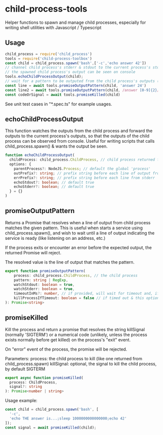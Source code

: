 # child-process-tools

Helper functions to spawn and manage child processes, especially for writing shell utilities with Javascript / Typescript

## Usage

```Javascript
child_process = require('child_process')
tools = require('child-process-toolbox')
const child = child_process.spawn('bash',['-c','echo answer 42'])
// channel child process's stderr & stdout to the current process's stderr & stdout, so that 
// the spawned child process's output can be seen on console
tools.echoChildProcessOutput(child);
// wait for a pattern to be outputed from the child process's outputs (stderr & stdout)
const line = await tools.promiseOutputPattern(child, 'answer 24')
const line2 = await tools.promiseOutputPattern(child, /answer [0-9]{2}/)
const codeOrSignal = await tools.promiseKilled(child)
```

See unit test cases in "*.spec.ts" for example usages.

## echoChildProcessOutput

This function watches the outputs from the child process and forward the outputs to the current process's outputs, so that the outputs of the child process can be observed from console. Useful for writing scripts that calls child_process.spawn() & wants the output be seen.

```Typescript
function echoChildProcessOutput(
  childProcess: child_process.ChildProcess, // child process returned from child_process.spawn()
  options: {
    parentProcess?: NodeJS.Process; // default the global 'process'
    outPrefix?: string; // prefix string before each line of output from stdout
    errPrefix?: string; // prefix string before each line from stderr
    echoStdout?: boolean; // default true
    echoStderr?: boolean; // default true
  } = {}
)
```

## promiseOutputPattern

Returns a Promise that resolves when a line of output from child process matches the given pattern. This is useful when starts a service using child_process.spawn(), and wish to wait until a line of output indicating the service is ready (like listening on an address, etc.)

If the process exits or encounter an error before the expected output, the returned Promise will reject.

The resolved value is the line of output that matches the pattern.

```Typescript
export function promiseOutputPattern(
    process: child_process.ChildProcess, // the child process
    pattern: string | RegExp, 
    watchStdout: boolean = true,
    watchStderr: boolean = true,
    timeoutInMs?: number, // if provided, will wait for timeout and, if not resolved, reject with an error
    killProcessIfTimeout: boolean = false // if timed out & this option is true, kill the child process before rejects
): Promise<string> 
```

## promiseKilled

Kill the process and return a promise that resolves the string killSignal (normally 'SIGTERM') or a numerical code (unlikely, unless the process exists normally before get killed) on the process's "exit" event.

On "error" event of the process, the promise will be rejected.

Parameters: 
  process: the child process to kill (like one returned from child_process.spawn)
  killSignal: optional, the signal to kill the child process, by default SIGTERM
 

```Typescript
export async function promiseKilled(
  process: ChildProcess,
  signal?: string
): Promise<number | string> 
```

Usage example:

```Typescript
const child = child_process.spawn('bash', [
  '-c',
  'echo THE answer is...;sleep 1000000000000000;echo 42'
]);
const signal = await promiseKilled(child);
```